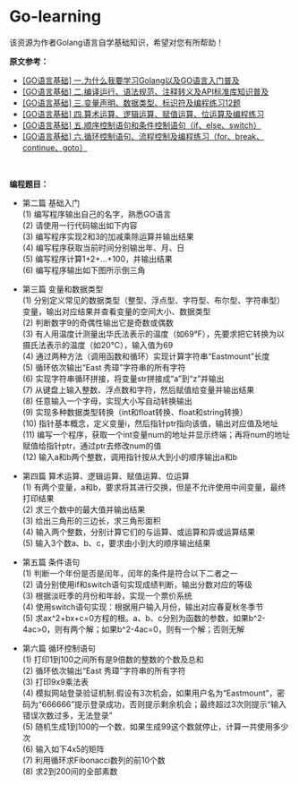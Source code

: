 # Go-learning
该资源为作者Golang语言自学基础知识，希望对您有所帮助！


<B>原文参考：</B>
- [[GO语言基础] 一.为什么我要学习Golang以及GO语言入门普及](https://blog.csdn.net/Eastmount/article/details/111150449)
- [[GO语言基础] 二.编译运行、语法规范、注释转义及API标准库知识普及](https://blog.csdn.net/Eastmount/article/details/113151363)
- [[GO语言基础] 三.变量声明、数据类型、标识符及编程练习12题](https://blog.csdn.net/Eastmount/article/details/113399802)
- [[GO语言基础] 四.算术运算、逻辑运算、赋值运算、位运算及编程练习](https://blog.csdn.net/Eastmount/article/details/113661528)
- [[GO语言基础] 五.顺序控制语句和条件控制语句（if、else、switch）](https://blog.csdn.net/Eastmount/article/details/113804706)
- [[GO语言基础] 六.循环控制语句、流程控制及编程练习（for、break、continue、goto）](https://blog.csdn.net/Eastmount/article/details/113826055)


<br />

<B>编程题目：</B>
- 第二篇 基础入门 <br />
(1) 编写程序输出自己的名字，熟悉GO语言 <br />
(2) 请使用一行代码输出如下内容 <br />
(3) 编写程序实现2和3的加减乘除运算并输出结果 <br />
(4) 编写程序获取当前时间分别输出年、月、日 <br />
(5) 编写程序计算1+2+…+100，并输出结果 <br />
(6) 编写程序输出如下图所示倒三角 <br />

- 第三篇 变量和数据类型 <br />
(1) 分别定义常见的数据类型（整型、浮点型、字符型、布尔型、字符串型）变量，输出对应结果并查看变量的空间大小、数据类型 <br />
(2) 判断数字9的奇偶性输出它是奇数或偶数 <br />
(3) 有人用温度计测量出华氏法表示的温度（如69°F），先要求把它转换为以摄氏法表示的温度（如20°C），输入值为69 <br />
(4) 通过两种方法（调用函数和循环）实现计算字符串“Eastmount”长度 <br />
(5) 循环依次输出“East 秀璋”字符串的所有字符 <br />
(6) 实现字符串循环拼接，将变量str拼接成“a”到“z”并输出 <br />
(7) 从键盘上输入整数、浮点数和字符，然后赋值给变量并输出结果 <br />
(8) 任意输入一个字母，实现大小写自动转换输出 <br />
(9) 实现多种数据类型转换（int和float转换、float和string转换） <br />
(10) 指针基本概念，定义变量i，然后指针ptr指向该值，输出对应值及地址 <br />
(11) 编写一个程序，获取一个int变量num的地址并显示终端；再将num的地址赋值给指针ptr，通过ptr去修改num的值 <br />
(12) 输入a和b两个整数，调用指针按从大到小的顺序输出a和b <br />

- 第四篇 算术运算、逻辑运算、赋值运算、位运算 <br />
(1) 有两个变量，a和b，要求将其进行交换，但是不允许使用中间变量，最终打印结果 <br />
(2) 求三个数中的最大值并输出结果 <br />
(3) 给出三角形的三边长，求三角形面积 <br />
(4) 输入两个整数，分别计算它们的与运算、或运算和异或运算结果 <br />
(5) 输入3个数a、b、c，要求由小到大的顺序输出结果 <br />

- 第五篇 条件语句 <br />
(1) 判断一个年份是否是闰年，闰年的条件是符合以下二者之一 <br />
(2) 请分别使用if和switch语句实现成绩判断，输出分数对应的等级 <br />
(3) 根据淡旺季的月份和年龄，实现一个票价系统 <br />
(4) 使用switch语句实现：根据用户输入月份，输出对应春夏秋冬季节 <br />
(5) 求ax^2+bx+c=0方程的根。a、b、c分别为函数的参数，如果b^2-4ac>0，则有两个解；如果b^2-4ac=0，则有一个解；否则无解 <br />

- 第六篇 循环控制语句<br />
(1) 打印1到100之间所有是9倍数的整数的个数及总和 <br />
(2) 循环依次输出“East 秀璋”字符串的所有字符 <br />
(3) 打印9x9乘法表 <br />
(4) 模拟网站登录验证机制.假设有3次机会，如果用户名为“Eastmount”，密码为“666666”提示登录成功，否则提示剩余机会；最终超过3次则提示“输入错误次数过多，无法登录” <br />
(5) 随机生成1到100的一个数，如果生成99这个数就停止，计算一共使用多少次 <br />
(6) 输入如下4x5的矩阵 <br />
(7) 利用循环求Fibonacci数列的前10个数  <br />
(8) 求2到200间的全部素数  <br />
